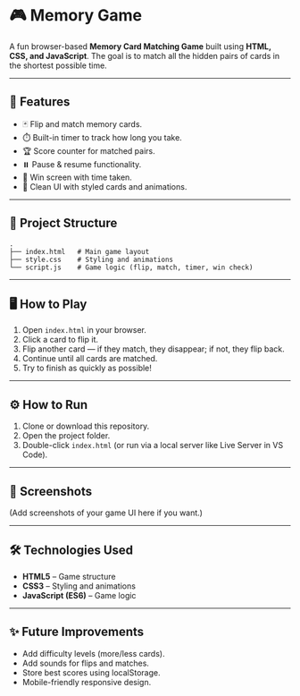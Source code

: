 
# 🎮 Memory Game

A fun browser-based **Memory Card Matching Game** built using **HTML, CSS, and JavaScript**.
The goal is to match all the hidden pairs of cards in the shortest possible time.

---

## 🚀 Features

* 🃏 Flip and match memory cards.
* ⏱️ Built-in timer to track how long you take.
* 🏆 Score counter for matched pairs.
* ⏸️ Pause & resume functionality.
* 🎉 Win screen with time taken.
* 🎨 Clean UI with styled cards and animations.

---

## 📂 Project Structure

```
.
├── index.html   # Main game layout
├── style.css    # Styling and animations
└── script.js    # Game logic (flip, match, timer, win check)
```

---

## 🖥️ How to Play

1. Open `index.html` in your browser.
2. Click a card to flip it.
3. Flip another card — if they match, they disappear; if not, they flip back.
4. Continue until all cards are matched.
5. Try to finish as quickly as possible!

---

## ⚙️ How to Run

1. Clone or download this repository.
2. Open the project folder.
3. Double-click `index.html` (or run via a local server like Live Server in VS Code).

---

## 📸 Screenshots

(Add screenshots of your game UI here if you want.)

---

## 🛠️ Technologies Used

* **HTML5** – Game structure
* **CSS3** – Styling and animations
* **JavaScript (ES6)** – Game logic

---

## ✨ Future Improvements

* Add difficulty levels (more/less cards).
* Add sounds for flips and matches.
* Store best scores using localStorage.
* Mobile-friendly responsive design.

